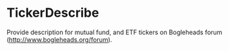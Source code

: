 # TickerDescribe
Provide description for mutual fund, and ETF tickers on Bogleheads forum (http://www.bogleheads.org/forum). 
